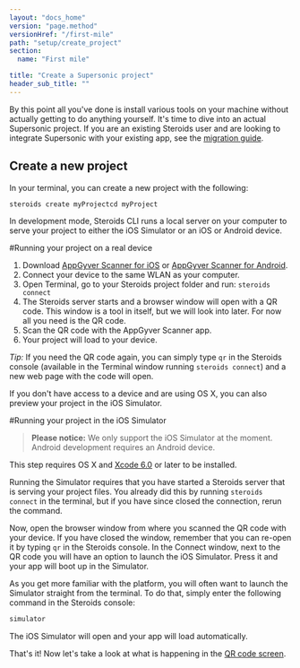 ```yaml
---
layout: "docs_home"
version: "page.method"
versionHref: "/first-mile"
path: "setup/create_project"
section:
  name: "First mile"

title: "Create a Supersonic project"
header_sub_title: ""
---
```


By this point all you've done is install various tools on your machine without actually getting to do anything yourself. It's time to dive into an actual Supersonic project. If you are an existing Steroids user and are looking to integrate Supersonic with your existing app, see the [migration guide]().

## Create a new project

In your terminal, you can create a new project with the following:

```bash
steroids create myProjectcd myProject
```

In development mode, Steroids CLI runs a local server on your computer to serve your project to either the iOS Simulator or an iOS or Android device.

#Running your project on a real device

1.  Download [AppGyver Scanner for iOS](https://itunes.apple.com/us/app/appgyver-scanner/id575076515?mt=8) or [AppGyver Scanner for Android](https://play.google.com/store/apps/details?id=com.appgyver.freshandroid).
2. Connect your device to the same WLAN as your computer.
3. Open Terminal, go to your Steroids project folder and run:
    `steroids connect`
4. The Steroids server starts and a browser window will open with a QR code. This window is a tool in itself, but we will look into later. For now all you need is the QR code.
5. Scan the QR code with the AppGyver Scanner app.
6. Your project will load to your device.

_Tip:_
If you need the QR code again, you can simply type `qr` in the Steroids console (available in the Terminal window running `steroids connect`) and a new web page with the code will open.

If you don't have access to a device and are using OS X, you can also preview your project in the iOS Simulator.

#Running your project in the iOS Simulator

>__Please notice:__
>We only support the iOS Simulator at the moment. Android development requires an Android device.

This step requires OS X and [Xcode 6.0](https://developer.apple.com/xcode/) or later to be installed.

Running the Simulator requires that you have started a Steroids server that is serving your project files. You already did this by running `steroids connect` in the terminal, but if you have since closed the connection, rerun the command.

Now, open the browser window from where you scanned the QR code with your device. If you have closed the window, remember that you can re-open it by typing `qr` in the Steroids console. In the Connect window, next to the QR code you will have an option to launch the iOS Simulator. Press it and your app will boot up in the Simulator.

As you get more familiar with the platform, you will often want to launch the Simulator straight from the terminal. To do that, simply enter the following command in the Steroids console:

```bash
simulator
```

The iOS Simulator will open and your app will load automatically.

That's it! Now let's take a look at what is happening in the [QR code screen](http://supersonic.testgyver.com/first-mile/basics/connect_screen).
